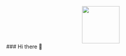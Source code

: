 <div id="header" align="center">
  <img src="https://media.giphy.com/media/BgKEiHf1xNV0h6IcSX/giphy.gif" width="100"/>
</div>
### Hi there 👋

<!--
**jbisss/jbisss** is a ✨ _special_ ✨ repository because its `README.md` (this file) appears on your GitHub profile.

Here are some ideas to get you started:

- 🔭 I’m currently working on ...
- 🌱 I’m currently learning ...
- 👯 I’m looking to collaborate on ...
- 🤔 I’m looking for help with ...
- 💬 Ask me about ...
- 📫 How to reach me: ...
- 😄 Pronouns: ...
- ⚡ Fun fact: ...
-->
